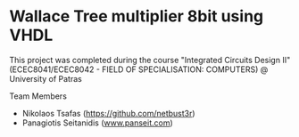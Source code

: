 Wallace Tree multiplier 8bit using VHDL
=======================================

This project was completed during the course "Integrated Circuits Design II" (ECEC8041/ECEC8042 - FIELD OF SPECIALISATION: COMPUTERS) @ University of Patras

Team Members
* Nikolaos Tsafas (https://github.com/netbust3r)
* Panagiotis Seitanidis (www.panseit.com)

